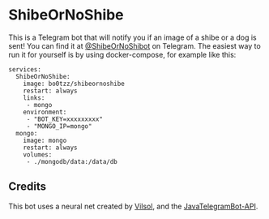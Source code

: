 # ShibeOrNoShibe

This is a Telegram bot that will notify you if an image of a shibe or a dog is sent! You can find it at [@ShibeOrNoShibot](t.me/shibeornoshibot) on Telegram.
The easiest way to run it for yourself is by using docker-compose, for example like this:

```version: '2'  
services:  
  ShibeOrNoShibe:  
    image: bo0tzz/shibeornoshibe  
    restart: always  
    links:  
     - mongo  
    environment:  
     - "BOT_KEY=xxxxxxxxx"  
     - "MONGO_IP=mongo"  
  mongo:  
    image: mongo  
    restart: always  
    volumes:  
     - ./mongodb/data:/data/db  
```

## Credits
This bot uses a neural net created by [Vilsol](https://github.com/vilsol), and the [JavaTelegramBot-API](https://github.com/zackpollard/JavaTelegramBot-API).
